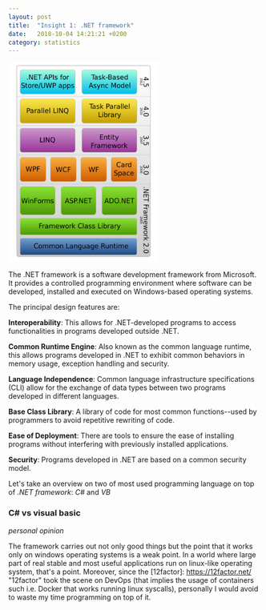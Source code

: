 ```yaml
---
layout: post
title:  "Insight 1: .NET framework"
date:   2018-10-04 14:21:21 +0200
category: statistics
---
```

<img src="/assets/dotnet.png" width="300"/>

The .NET framework is a software development framework from Microsoft. It provides a controlled programming environment where software can be developed, installed and executed on Windows-based operating systems.

The principal design features are:

**Interoperability**: This allows for .NET-developed programs to access functionalities in programs developed outside .NET.

**Common Runtime Engine**: Also known as the common language runtime, this allows programs developed in .NET to exhibit common behaviors in memory usage, exception handling and security.

**Language Independence**: Common language infrastructure specifications (CLI) allow for the exchange of data types between two programs developed in different languages.

**Base Class Library**: A library of code for most common functions--used by programmers to avoid repetitive rewriting of code.

**Ease of Deployment**: There are tools to ensure the ease of installing programs without interfering with previously installed applications.

**Security**: Programs developed in .NET are based on a common security model.

Let's take an overview on two of most used programming language on top of _.NET framework_: *C#* and *VB*

### C# vs visual basic




_personal opinion_

The framework carries out not only good things but the point that it works only
on windows operating systems is a weak point. In a world where large part of real
stable and most useful applications run on linux-like operating system, that's a point. Moreover, since the [12factor]: https://12factor.net/ "12factor" took the
scene on DevOps (that implies the usage of containers such i.e. Docker that works
  running linux syscalls), personally I would avoid to waste my time programming on top of it.

